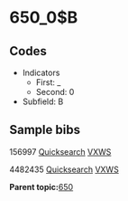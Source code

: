 # 650\_0$B

## Codes

-   Indicators
    -   First: \_
    -   Second: 0
-   Subfield: B

## Sample bibs

156997 [Quicksearch](https://search.library.yale.edu/catalog/156997) [VXWS](http://prodorbis.library.yale.edu:7014/vxws/GetHoldingsService?bibId=156997)

4482435 [Quicksearch](https://search.library.yale.edu/catalog/4482435) [VXWS](http://prodorbis.library.yale.edu:7014/vxws/GetHoldingsService?bibId=4482435)

**Parent topic:**[650](../../tags/650/650.md)

